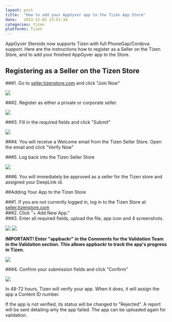 ```yaml
---
layout: post
title:  "How to add your AppGyver app to the Tizen App Store"
date:   2013-12-02 13:51:34
categories: tizen
platforms: Tizen
---
```


AppGyver Steroids now supports Tizen with full PhoneGap/Cordova support. Here are the instructions how to register as a Seller on the Tizen Store, and to add your finished AppGyver app to the Store.

## Registering as a Seller on the Tizen Store

###1. Go to [seller.tizenstore.com][tizen-store] and click "Join Now"

<img src="/steroids/images/tizen/tizen_store_step_1.png">

###2. Register as either a private or corporate seller.

<img src="/steroids/images/tizen/tizen_store_step_2.png">

###3. Fill in the required fields and click "Submit"

<img src="/steroids/images/tizen/tizen_store_step_3.png">

###4. You will receive a Welcome email from the Tizen Seller Store. Open the email and click "Verify Now"

###5. Log back into the Tizen Seller Store

<img src="/steroids/images/tizen/tizen_store_step_4.png">

###6. You will immediately be approved as a seller for the Tizen store and assigned your DeepLink id.

##Adding Your App to the Tizen Store

###1. If you are not currently logged in, log in to the Tizen Store at [seller.tizenstore.com][tizen-store]<br>
###2. Click "+ Add New App."<br>
###3. Enter all required fields, upload the file, app icon and 4 screenshots.

<img src="/steroids/images/tizen/tizen_store_step_5.png">

<img src="/steroids/images/tizen/tizen_store_step_6.png">

__IMPORTANT! Enter "appbackr" in the Comments for the Validation Team in the Validation section. This allows appbackr to track the app's progress in Tizen.__

<img src="/steroids/images/tizen/tizen_store_step_7.png">

###4. Confirm your submission fields and click "Confirm"

<img src="/steroids/images/tizen/tizen_store_step_8.png">

In 48-72 hours, Tizen will verify your app. When it does, it will assign the app a Content ID number.

If the app is not verified, its status will be changed to "Rejected". A report will be sent detailing why the app failed. The app can be uploaded again for validation.

[tizen-store]: http://seller.tizenstore.com/
